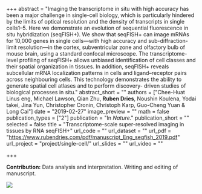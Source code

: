 +++
abstract = "Imaging the transcriptome in situ with high accuracy has been a major challenge in single-cell biology, which is particularly hindered by the limits of optical resolution and the density of transcripts in single cells1–5. Here we demonstrate an evolution of sequential fluorescence in situ hybridization (seqFISH+). We show that seqFISH+ can image mRNAs for 10,000 genes in single cells—with high accuracy and sub-diffraction-limit resolution—in the cortex, subventricular zone and olfactory bulb of mouse brain, using a standard confocal microscope. The transcriptome-level profiling of seqFISH+ allows unbiased identification of cell classes and their spatial organization in tissues. In addition, seqFISH+ reveals subcellular mRNA localization patterns in cells and ligand–receptor pairs across neighbouring cells. This technology demonstrates the ability to generate spatial cell atlases and to perform discovery- driven studies of biological processes in situ."
abstract_short = ""
authors = ["Chee-Huat Linus eng, Michael Lawson, Qian Zhu, **Ruben Dries**, Noushin Koulena, Yodai takei, Jina Yun, Christopher Cronin, Christoph Karp, Guo-Cheng Yuan & Long Cai"]
date = "2019-02-27"
image_preview = ""
math = false
publication_types = ["2"]
publication = "In *Nature*."
publication_short = ""
selected = false
title = "Transcriptome-scale super-resolved imaging in tissues by RNA seqFISH+"
url_code = ""
url_dataset = ""
url_pdf = "https://www.rubendries.com/pdf/manuscript_Eng_seqfish_2019.pdf"
url_project = "project/single-cell/"
url_slides = ""
url_video = ""

+++

**Contribution:** Data analysis and interpretation. Writing and editing of manuscript.

![](/img/summary_seqfish_Eng.png)